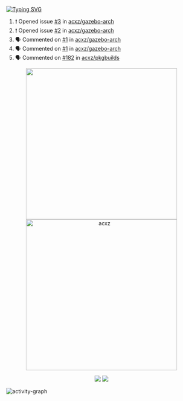 [![Typing SVG](https://readme-typing-svg.herokuapp.com?size=16&color=AFFFA3&multiline=true&height=75&lines=contributing+to+robotics%2Faerospace%2Fml%2Fgpu+software;packaging+it+for+archlinux;ricer)](https://git.io/typing-svg)

<!--START_SECTION:activity-->
1. ❗️ Opened issue [#3](https://github.com/acxz/gazebo-arch/issues/3) in [acxz/gazebo-arch](https://github.com/acxz/gazebo-arch)
2. ❗️ Opened issue [#2](https://github.com/acxz/gazebo-arch/issues/2) in [acxz/gazebo-arch](https://github.com/acxz/gazebo-arch)
3. 🗣 Commented on [#1](https://github.com/acxz/gazebo-arch/issues/1) in [acxz/gazebo-arch](https://github.com/acxz/gazebo-arch)
4. 🗣 Commented on [#1](https://github.com/acxz/gazebo-arch/issues/1) in [acxz/gazebo-arch](https://github.com/acxz/gazebo-arch)
5. 🗣 Commented on [#182](https://github.com/acxz/pkgbuilds/issues/182) in [acxz/pkgbuilds](https://github.com/acxz/pkgbuilds)
<!--END_SECTION:activity-->

<p align="center">
  <img width="400em" src=https://github-readme-stats.vercel.app/api?username=acxz&include_all_commits=true&show_icons=true />
  <img width="400em" src="https://github-readme-streak-stats.herokuapp.com/?user=acxz&" alt="acxz" />
</p>

<p align="center">
  <img src=https://github-readme-stats.vercel.app/api/top-langs/?username=acxz&layout=compact />
  <img src=https://github-profile-trophy.vercel.app/?username=acxz&row=2&column=4 />
</p>

![activity-graph](https://activity-graph.herokuapp.com/graph?username=acxz&theme=aqua)
